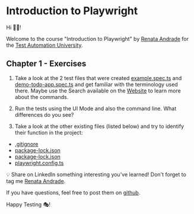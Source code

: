 # Introduction to Playwright

Hi 👋🏽!

Welcome to the course "Introduction to Playwright" by [Renata Andrade](https://testingwithrenata.com/) for the [Test Automation University](https://testautomationu.applitools.com/).

## Chapter 1 - Exercises

1. Take a look at the 2 test files that were created [example.spec.ts](/tests/example.spec.ts) and [demo-todo-app.spec.ts](/tests-examples/demo-todo-app.spec.ts) and get familiar with the terminology used there. Maybe use the Search available on the [Website](https://playwright.dev/docs/intro) to learn more about the commands.

1. Run the tests using the UI Mode and also the command line. What differences do you see?

1. Take a look at the other existing files (listed below) and try to identify their function in the project:
- [.gitignore](/.gitignore)
- [package-lock.json](/package-lock.json)
- [package-lock.json](/package-lock.json)
- [playwright.config.ts](/playwright.config.ts)

💡 Share on LinkedIn something interesting you've learned! Don't forget to tag me [Renata Andrade](https://www.linkedin.com/in/raptatinha/).

If you have questions, feel free to post them on [github](https://github.com/raptatinha/tau-introduction-to-playwright/issues).

Happy Testing 🎭!